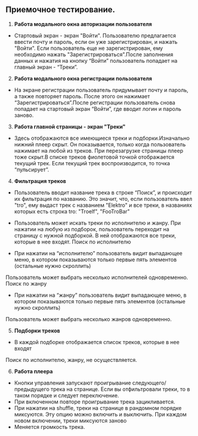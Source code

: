 ## Приемочное тестирование.

1. **Работа модального окна авторизации пользователя**

- Стартовый экран - экран "Войти".
  Пользователю предлагается ввести почту и пароль, если он уже зарегистрирован, и нажать "Войти". Если пользователь еще не зарегистрирован, ему необходимо нажать "Зарегистрироваться".После заполнения данных
  и нажатия на кнопку “Войти” пользователь попадает на главный экран - “Треки”.

2.  **Работа модального окна регистрации пользователя**

- На экране регистрации пользователь придумывает почту
  и пароль, а также повторяет пароль. После этого он нажимает “Зарегистрироваться”.После регистрации пользователь снова попадает на стартовый экран “Войти”, где вводит логин
  и пароль заново.

3.  **Работа главной страницы - экран "Треки"**

- Здесь отображаются все имеющиеся треки и подборки.Изначально нижний плеер скрыт. Он показывается, только когда пользователь нажимает на любой из треков. При перезагрузке страницы плеер тоже скрыт.В списке треков фиолетовой точкой отображается текущий трек.
  Если текущий трек воспроизводится, то точка “пульсирует”.

4.  **Фильтрация треков**

- Пользователь вводит название трека в строке “Поиск”, и происходит их фильтрация по названию. Это значит, что, если пользователь ввел "tro", ему выдаст трек с названием "Elektro" и все треки, в названиях которых есть строка tro: "Troelf", "FooTroBar"
- Пользователь может искать треки по исполнителю и жанру.
  При нажатии на любую из подборок, пользователь переходит на страницу с нужной подборкой.
  В ней отображаются все треки, которые в нее входят.
  Поиск по исполнителю

- При нажатии на “исполнителю” пользователь видит выпадающее меню, в котором показываются только первые пять элементов (остальные нужно скроллить)

Пользователь может выбрать несколько исполнителей одновременно.
Поиск по жанру

- При нажатии на “жанру” пользователь видит выпадающее меню, в котором показываются только первые пять элементов (остальные нужно скроллить)

Пользователь может выбрать несколько жанров одновременно.

5.  **Подборки треков**

- В каждой подборке отображается список треков, которые в нее входят

Поиск по исполнителю, жанру,
не осуществляется.

6.  **Работа плеера**

- Кнопки управления запускают проигрывание следующего/предыдущего трека на странице. Если вы отфильтровали треки, то в таком порядке и следует переключение.
- При включенном повторе проигрывание трека зацикливается.
- При нажатии на shuffle, треки на странице в рандомном порядке миксуются. Эту опцию можно включить и выключить. При каждом новом включении, треки миксуются заново
- Меняется громкость трека.
